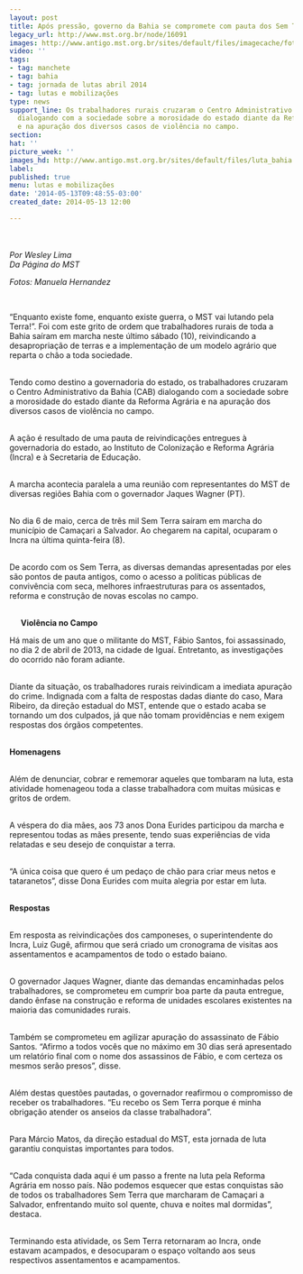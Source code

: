 ```yaml
---
layout: post
title: Após pressão, governo da Bahia se compromete com pauta dos Sem Terra
legacy_url: http://www.mst.org.br/node/16091
images: http://www.antigo.mst.org.br/sites/default/files/imagecache/foto_destaque/luta_bahia!!.jpg
video: ''
tags:
- tag: manchete
- tag: bahia
- tag: jornada de lutas abril 2014
- tag: lutas e mobilizações
type: news
support_line: Os trabalhadores rurais cruzaram o Centro Administrativo da Bahia (CAB)
  dialogando com a sociedade sobre a morosidade do estado diante da Reforma Agrária
  e na apuração dos diversos casos de violência no campo.
section: 
hat: ''
picture_week: ''
images_hd: http://www.antigo.mst.org.br/sites/default/files/luta_bahia!!.jpg
label: 
published: true
menu: lutas e mobilizações
date: '2014-05-13T09:48:55-03:00'
created_date: 2014-05-13 12:00

---
```

<p><img style="margin: 10px;" src="http://www.antigo.mst.org.br/sites/default/files/luta_bahia.jpg" alt=""></p><p><em>Por Wesley Lima<br>Da Página do MST</em></p><p><em>Fotos: Manuela Hernandez</em></p><div>&nbsp;</div><p>“Enquanto existe fome, enquanto existe guerra, o MST vai lutando pela Terra!”. Foi com este grito de ordem que trabalhadores rurais de toda a Bahia saíram em marcha neste último sábado (10), reivindicando a desapropriação de terras e a implementação de um modelo agrário que reparta o chão a toda sociedade.<br>&nbsp;</p><p>Tendo como destino a governadoria do estado, os trabalhadores cruzaram o Centro Administrativo da Bahia (CAB) dialogando com a sociedade sobre a morosidade do estado diante da Reforma Agrária e na apuração dos diversos casos de violência no campo.</p><p><br><img style="margin: 10px; float: right;" src="http://www.antigo.mst.org.br/sites/default/files/vagner.jpg" alt="">A ação é resultado de uma pauta de reivindicações entregues à governadoria do estado, ao Instituto de Colonização e Reforma Agrária (Incra) e à Secretaria de Educação.</p><div><p><br>A marcha acontecia paralela a uma reunião com representantes do MST de diversas regiões Bahia com o governador Jaques Wagner (PT).<br>&nbsp;</p><p>No dia 6 de maio, cerca de três mil Sem Terra saíram em marcha&nbsp;do município de Camaçari a Salvador. Ao chegarem na capital, ocuparam o Incra na última quinta-feira (8).<br>&nbsp;</p><p>De acordo com os Sem Terra, as diversas demandas apresentadas por eles são pontos de pauta antigos, como o acesso a políticas públicas de convivência com seca, melhores infraestruturas para os assentados, reforma e construção de novas escolas no campo.</p><p><br><img style="margin: 10px; float: left;" src="http://www.antigo.mst.org.br/sites/default/files/eudina.jpg" alt=""><strong>Violência no Campo</strong></p><p>Há mais de um ano que o militante do MST, Fábio Santos, foi assassinado, no dia 2 de abril de 2013, na cidade de Iguaí. Entretanto, as investigações do ocorrido não foram adiante.&nbsp;</p><p><br>Diante da situação, os trabalhadores rurais reivindicam a imediata apuração do crime. Indignada com a falta de respostas dadas diante do caso, Mara Ribeiro, da direção estadual do MST, entende que o estado acaba se tornando um dos culpados, já que não tomam providências e nem exigem respostas dos órgãos competentes.<br>&nbsp;</p><p><strong>Homenagens</strong></p><p><br>Além de denunciar, cobrar e rememorar aqueles que tombaram na luta, esta atividade homenageou toda a classe trabalhadora com muitas músicas e gritos de ordem.&nbsp;</p><p><br>A véspera do dia mães, aos 73 anos Dona Eurides participou da marcha e representou todas as mães presente, tendo suas experiências de vida relatadas e seu desejo de conquistar a terra.</p><p><br>“A única coisa que quero é um pedaço de chão para criar meus netos e tataranetos”, disse Dona Eurides com muita alegria por estar em luta.&nbsp;</p><p><br><img style="margin: 10px; float: right;" src="http://www.antigo.mst.org.br/sites/default/files/luta_bahia2.jpg" alt=""><strong>Respostas</strong></p><p><br>Em resposta as reivindicações dos camponeses, o superintendente do Incra, Luiz Gugê, afirmou que será criado um cronograma de visitas aos assentamentos e acampamentos de todo o estado baiano.&nbsp;</p><p><br>O governador Jaques Wagner, diante das demandas encaminhadas pelos trabalhadores, se comprometeu em cumprir boa parte da pauta entregue, dando ênfase na construção e reforma de unidades escolares existentes na maioria das comunidades rurais.</p><p><br>Também se comprometeu em agilizar apuração do assassinato de Fábio Santos. “Afirmo a todos vocês que no máximo em 30 dias será apresentado um relatório final com o nome dos assassinos de Fábio, e com certeza os mesmos serão presos”, disse.</p><p><br>Além destas questões pautadas, o governador reafirmou o compromisso de receber os trabalhadores. “Eu recebo os Sem Terra porque é minha obrigação atender os anseios da classe trabalhadora”.</p><p><br>Para Márcio Matos, da direção estadual do MST, esta jornada de luta garantiu conquistas importantes para todos.&nbsp;</p><p><br>“Cada conquista dada aqui é um passo a frente na luta pela Reforma Agrária em nosso país. Não podemos esquecer que estas conquistas são de todos os trabalhadores Sem Terra que marcharam de Camaçari a Salvador, enfrentando muito sol quente, chuva e noites mal dormidas”, destaca.</p><p><br>Terminando esta atividade, os Sem Terra retornaram ao Incra, onde estavam acampados, e desocuparam o espaço voltando aos seus respectivos assentamentos e acampamentos.</p><div>&nbsp;<img style="margin: 10px;" src="http://www.antigo.mst.org.br/sites/default/files/luta_bahia3.jpg" alt=""></div></div><div>&nbsp;</div>
